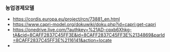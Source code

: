 ### 농업경제모델
- https://cordis.europa.eu/project/rcn/73881_en.html  
- https://www.capri-model.org/dokuwiki/doku.php?id=capri:get-capri  
- https://onedrive.live.com/?authkey=%21AD-cpxb6Xhkg-tA&cid=8CAFF2837C45FF3E&id=8CAFF2837C45FF3E%2134869&parId=8CAFF2837C45FF3E%2116141&action=locate  
- 
